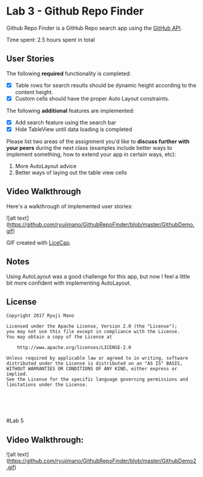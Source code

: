 # Lab 3 - Github Repo Finder

Github Repo Finder is a GitHub Repo search app using the [GitHub API](https://developer.github.com/v3/search/#search-repositories).

Time spent: 2.5 hours spent in total

## User Stories

The following **required** functionality is completed:

- [X] Table rows for search results should be dynamic height according to the content height.
- [X] Custom cells should have the proper Auto Layout constraints.

The following **additional** features are implemented:

- [X] Add search feature using the search bar
- [X] Hide TableView until data loading is completed

Please list two areas of the assignment you'd like to **discuss further with your peers** during the next class (examples include better ways to implement something, how to extend your app in certain ways, etc):

1. More AutoLayout advice
2. Better ways of laying out the table view cells

## Video Walkthrough

Here's a walkthrough of implemented user stories:

![alt text] (https://github.com/ryujimano/GithubRepoFinder/blob/master/GithubDemo.gif)

GIF created with [LiceCap](http://www.cockos.com/licecap/).

## Notes

Using AutoLayout was a good challenge for this app, but now I feel a little bit more confident with implementing AutoLayout.

## License

    Copyright 2017 Ryuji Mano

    Licensed under the Apache License, Version 2.0 (the "License");
    you may not use this file except in compliance with the License.
    You may obtain a copy of the License at

        http://www.apache.org/licenses/LICENSE-2.0

    Unless required by applicable law or agreed to in writing, software
    distributed under the License is distributed on an "AS IS" BASIS,
    WITHOUT WARRANTIES OR CONDITIONS OF ANY KIND, either express or implied.
    See the License for the specific language governing permissions and
    limitations under the License.



<br/><br/><br/>

#Lab 5

## Video Walkthrough:

![alt text] (https://github.com/ryujimano/GithubRepoFinder/blob/master/GithubDemo2.gif)

